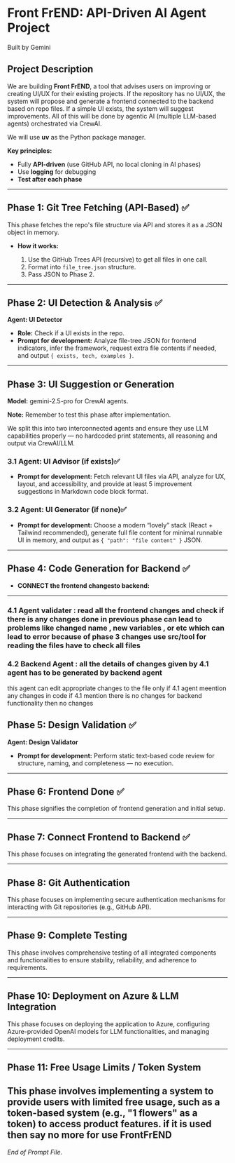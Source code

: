 # Front FrEND: API-Driven AI Agent Project

Built by Gemini

## Project Description

We are building **Front FrEND**, a tool that advises users on improving or creating UI/UX for their existing projects. If the repository has no UI/UX, the system will propose and generate a frontend connected to the backend based on repo files. If a simple UI exists, the system will suggest improvements. All of this will be done by agentic AI (multiple LLM-based agents) orchestrated via CrewAI.

We will use **uv** as the Python package manager.

**Key principles:**

- Fully **API-driven** (use GitHub API, no local cloning in AI phases)
- Use **logging** for debugging
- **Test after each phase**

---

## Phase 1: Git Tree Fetching (API-Based) ✅

This phase fetches the repo's file structure via API and stores it as a JSON object in memory.

- **How it works:**

  1. Use the GitHub Trees API (recursive) to get all files in one call.
  2. Format into `file_tree.json` structure.
  3. Pass JSON to Phase 2.

---

## Phase 2: UI Detection & Analysis ✅

**Agent: UI Detector**

- **Role:** Check if a UI exists in the repo.
- **Prompt for development:** Analyze file-tree JSON for frontend indicators, infer the framework, request extra file contents if needed, and output `{ exists, tech, examples }`.

---

## Phase 3: UI Suggestion or Generation

**Model:** gemini-2.5-pro for CrewAI agents.

**Note:** Remember to test this phase after implementation.

We split this into two interconnected agents and ensure they use LLM capabilities properly — no hardcoded print statements, all reasoning and output via CrewAI/LLM.

### 3.1 Agent: UI Advisor (if exists)✅

- **Prompt for development:** Fetch relevant UI files via API, analyze for UX, layout, and accessibility, and provide at least 5 improvement suggestions in Markdown code block format.

### 3.2 Agent: UI Generator (if none)✅

- **Prompt for development:** Choose a modern “lovely” stack (React + Tailwind recommended), generate full file content for minimal runnable UI in memory, and output as `{ "path": "file content" }` JSON.

---

## Phase 4: Code Generation for Backend ✅

- **CONNECT the frontend changesto backend:** 
---
### 4.1 Agent validater : read all the frontend changes and check if there is any changes done in previous phase can lead to problems like changed name , new variables , or etc which can lead to error because of phase 3 changes use src/tool for reading the files have to check all files 

### 4.2 Backend Agent : all the details of changes given by 4.1 agent has to be generated by backend agent 
this agent can edit appropriate changes to the file only if 4.1 agent meention any changes in code 
if 4.1 mention there is no changes for backend functionality then no changes 


## Phase 5: Design Validation ✅

**Agent: Design Validator**

- **Prompt for development:** Perform static text-based code review for structure, naming, and completeness — no execution.

---

## Phase 6: Frontend Done ✅

This phase signifies the completion of frontend generation and initial setup.

---

## Phase 7: Connect Frontend to Backend ✅

This phase focuses on integrating the generated frontend with the backend.

---

## Phase 8: Git Authentication

This phase focuses on implementing secure authentication mechanisms for interacting with Git repositories (e.g., GitHub API).

---

## Phase 9: Complete Testing

This phase involves comprehensive testing of all integrated components and functionalities to ensure stability, reliability, and adherence to requirements.

---

## Phase 10: Deployment on Azure & LLM Integration

This phase focuses on deploying the application to Azure, configuring Azure-provided OpenAI models for LLM functionalities, and managing deployment credits.

---

## Phase 11: Free Usage Limits / Token System

This phase involves implementing a system to provide users with limited free usage, such as a token-based system (e.g., "1 flowers" as a token) to access product features.
if it is used then say no more for use FrontFrEND
---
_End of Prompt File._
